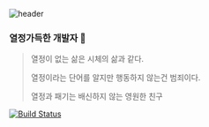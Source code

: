 ![header](https://capsule-render.vercel.app/api?text=Welcome!?&type=waving&height=400)

### 열정가득한 개발자 👋

> 열정이 없는 삶은 시체의 삶과 같다.
> 
> 열정이라는 단어를 알지만 행동하지 않는건 범죄이다.
> 
> 열정과 패기는 배신하지 않는 영원한 친구


[![Build Status](https://travis-ci.org/joemccann/dillinger.svg?branch=master)](https://travis-ci.org/joemccann/dillinger)
<!--
**Zvckaya/Zvckaya** is a ✨ _special_ ✨ repository because its `README.md` (this file) appears on your GitHub profile.

Here are some ideas to get you started:

- 🔭 I’m currently working on ...
- 🌱 I’m currently learning ...
- 👯 I’m looking to collaborate on ...
- 🤔 I’m looking for help with ...
- 💬 Ask me about ...
- 📫 How to reach me: ...
- 😄 Pronouns: ...
- ⚡ Fun fact: ...
-->
